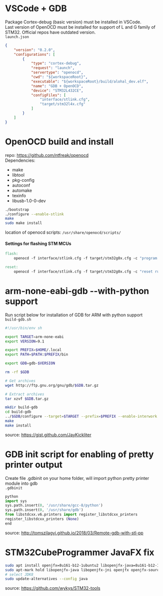 # VSCode + GDB  
Package Cortex-debug (basic version) must be installed in VSCode.  
Last version of OpenOCD must be installed for support of L and G family of STM32. Official repos have outdated version.  
`launch.json`  
```json  
{  
    "version": "0.2.0",  
    "configurations": [  
        {  
            "type": "cortex-debug",  
            "request": "launch",  
            "servertype": "openocd",  
            "cwd": "${workspaceRoot}",  
            "executable": "${workspaceRoot}/build/alohal_dev.elf",  
            "name": "GDB + OpenOCD",  
            "device": "STM32L432CE",  
            "configFiles": [  
                "interface/stlink.cfg",  
                "target/stm32l4x.cfg"  
            ]  
        }  
    ]  
}  
```  

# OpenOCD build and install  
repo: https://github.com/ntfreak/openocd  
Dependencies:  
 - make  
 - libtool  
 - pkg-config  
 - autoconf  
 - automake  
 - texinfo  
 - libusb-1.0-0-dev

```bash  
./bootstrap  
./configure --enable-stlink  
make  
sudo make install  
```  
location of openocd scripts: `/usr/share/openocd/scripts/`  

#### Settings for flashing STM MCUs

```makefile  
flash:
	openocd -f interface/stlink.cfg -f target/stm32g0x.cfg -c "program build/$(TARGET).bin verify reset exit 0x08000000"

reset:
	openocd -f interface/stlink.cfg -f target/stm32g0x.cfg -c "reset run"
```

# arm-none-eabi-gdb --with-python support  
Run script below for installation of GDB for ARM with python support  
`build-gdb.sh`  
```bash  
#!/usr/bin/env sh  

export TARGET=arm-none-eabi  
export VERSION=9.1  

export PREFIX=$HOME/.local  
export PATH=$PATH:$PREFIX/bin  

export GDB=gdb-$VERSION  

rm -rf $GDB  

# Get archives  
wget http://ftp.gnu.org/gnu/gdb/$GDB.tar.gz  

# Extract archives  
tar xzvf $GDB.tar.gz  

mkdir build-gdb  
cd build-gdb  
../$GDB/configure --target=$TARGET --prefix=$PREFIX --enable-interwork --enable-multilib --with-python  
make  
make install  
```  
source: https://gist.github.com/JayKickliter  

# GDB init script for enabling of pretty printer output  
Create file .gdbinit on your home folder, will import python pretty printer module into gdb  
`.gdbinit`  
```python  
python  
import sys  
sys.path.insert(0, '/usr/share/gcc-8/python')  
sys.path.insert(0, '/usr/share/gdb')  
from libstdcxx.v6.printers import register_libstdcxx_printers  
register_libstdcxx_printers (None)  
end  
```  
source: http://tomszilagyi.github.io/2018/03/Remote-gdb-with-stl-pp  

# STM32CubeProgrammer JavaFX fix  
```bash  
sudo apt install openjfx=8u161-b12-1ubuntu2 libopenjfx-java=8u161-b12-1ubuntu2 libopenjfx-jni=8u161-b12-1ubuntu2 openjfx-source=8u161-b12-1ubuntu2  
sudo apt-mark hold libopenjfx-java libopenjfx-jni openjfx openjfx-source  
# select JDK8  
sudo update-alternatives --config java  
```  
source: https://github.com/wykys/STM32-tools  
